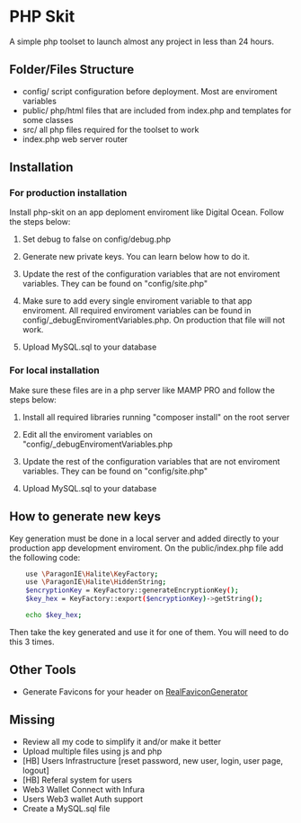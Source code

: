 # PHP Skit

A simple php toolset to launch almost any project in less than 24 hours.

## Folder/Files Structure

- config/ script configuration before deployment. Most are enviroment variables
- public/ php/html files that are included from index.php and templates for some classes
- src/ all php files required for the toolset to work
- index.php web server router

## Installation

### For production installation

Install php-skit on an app deploment enviroment like Digital Ocean. Follow the steps below:

1. Set debug to false on config/debug.php

2. Generate new private keys. You can learn below how to do it.

3. Update the rest of the configuration variables that are not enviroment variables. They can be found on "config/site.php"

4. Make sure to add every single enviroment variable to that app enviroment. All required enviroment variables can be found in config/_debugEnviromentVariables.php. On production that file will not work.

5. Upload MySQL.sql to your database

### For local installation

Make sure these files are in a php server like MAMP PRO and follow the steps below:

1. Install all required libraries running "composer install" on the root server

2. Edit all the enviroment variables on "config/_debugEnviromentVariables.php

3. Update the rest of the configuration variables that are not enviroment variables. They can be found on "config/site.php"

4. Upload MySQL.sql to your database

## How to generate new keys

Key generation must be done in a local server and added directly to your production app development enviroment. On the public/index.php file add the following code:

```bash
    use \ParagonIE\Halite\KeyFactory;
    use \ParagonIE\Halite\HiddenString;
    $encryptionKey = KeyFactory::generateEncryptionKey();
    $key_hex = KeyFactory::export($encryptionKey)->getString();

    echo $key_hex;
```

Then take the key generated and use it for one of them. You will need to do this 3 times.

## Other Tools

- Generate Favicons for your header on [RealFaviconGenerator](https://realfavicongenerator.net/)

## Missing

- Review all my code to simplify it and/or make it better
- Upload multiple files using js and php
- [HB] Users Infrastructure [reset password, new user, login, user page, logout]
- [HB] Referal system for users
- Web3 Wallet Connect with Infura
- Users Web3 wallet Auth support
- Create a MySQL.sql file
